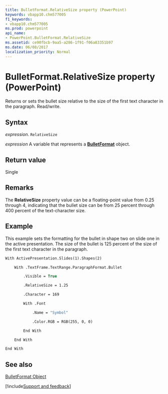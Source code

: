 ```yaml
---
title: BulletFormat.RelativeSize property (PowerPoint)
keywords: vbapp10.chm577005
f1_keywords:
- vbapp10.chm577005
ms.prod: powerpoint
api_name:
- PowerPoint.BulletFormat.RelativeSize
ms.assetid: ce90fbcb-9aa5-a286-1f91-f06a83351b97
ms.date: 06/08/2017
localization_priority: Normal
---
```



# BulletFormat.RelativeSize property (PowerPoint)

Returns or sets the bullet size relative to the size of the first text character in the paragraph. Read/write.


## Syntax

_expression_. `RelativeSize`

_expression_ A variable that represents a **[BulletFormat](PowerPoint.BulletFormat.md)** object.


## Return value

Single


## Remarks

The  **RelativeSize** property value can be a floating-point value from 0.25 through 4, indicating that the bullet size can be from 25 percent through 400 percent of the text-character size.


## Example

This example sets the formatting for the bullet in shape two on slide one in the active presentation. The size of the bullet is 125 percent of the size of the first text character in the paragraph.


```vb
With ActivePresentation.Slides(1).Shapes(2)

    With .TextFrame.TextRange.ParagraphFormat.Bullet

        .Visible = True

        .RelativeSize = 1.25

        .Character = 169

        With .Font

            .Name = "Symbol"

            .Color.RGB = RGB(255, 0, 0)

        End With

    End With

End With
```


## See also


[BulletFormat Object](PowerPoint.BulletFormat.md)

[!include[Support and feedback](~/includes/feedback-boilerplate.md)]